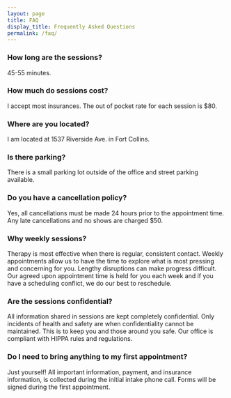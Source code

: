 ```yaml
---
layout: page
title: FAQ
display_title: Frequently Asked Questions
permalink: /faq/
---
```


### How long are the sessions?

45-55 minutes.

### How much do sessions cost?

I accept most insurances. The out of pocket rate for each session is $80. 

### Where are you located?

I am located at 1537 Riverside Ave. in Fort Collins. 

### Is there parking?

There is a small parking lot outside of the office and street parking available. 

### Do you have a cancellation policy?

Yes, all cancellations must be made 24 hours prior to the appointment time. Any late cancellations and no shows are charged $50.

### Why weekly sessions?

Therapy is most effective when there is regular, consistent contact. Weekly appointments allow us to have the time to explore what is most pressing and concerning for you. Lengthy disruptions can make progress difficult. Our agreed upon appointment time is held for you each week and if you have a scheduling conflict, we do our best to reschedule.

### Are the sessions confidential?

All information shared in sessions are kept completely confidential. Only incidents of health and safety are when confidentiality cannot be maintained. This is to keep you and those around you safe. Our office is compliant with HIPPA rules and regulations.

### Do I need to bring anything to my first appointment?

Just yourself! All important information, payment, and insurance information, is collected during the initial intake phone call. Forms will be signed during the first appointment.
